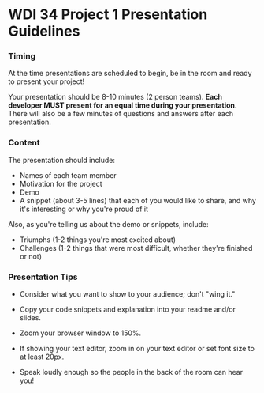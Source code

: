 # WDI 34 Project 1 Presentation Guidelines


### Timing

At the time presentations are scheduled to begin, be in the room and ready to present your project!

Your presentation should be 8-10 minutes (2 person teams).  **Each developer MUST present for an equal time during your presentation.**  There will also be a few minutes of questions and answers after each presentation.


### Content

The presentation should include:

- Names of each team member
- Motivation for the project
- Demo 
- A snippet (about 3-5 lines) that each of you would like to share, and why it's interesting or why you're proud of it

Also, as you're telling us about the demo or snippets, include:

- Triumphs (1-2 things you're most excited about)
- Challenges (1-2 things that were most difficult, whether they're finished or not) 



### Presentation Tips
- Consider what you want to show to your audience; don't "wing it."

- Copy your code snippets and explanation into your readme and/or slides.

- Zoom your browser window to 150%.

- If showing your text editor, zoom in on your text editor or set font size to at least 20px.

- Speak loudly enough so the people in the back of the room can hear you!
